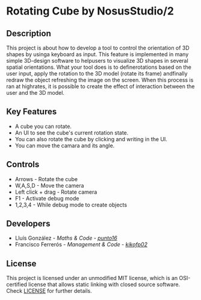 # Rotating Cube by NosusStudio/2

## Description

This project is about how to develop a tool to control the orientation of 3D shapes by usinga keyboard as input. This feature is implemented in many simple 3D-design software to helpusers to visualize 3D shapes in several spatial orientations. What your tool does is to definerotations based on the user input, apply the rotation to the 3D model (rotate its frame) andfinally redraw the object refreshing the image on the screen. When this process is ran at highrates, it is possible to create the effect of interaction between the user and the 3D model.

## Key Features

 - A cube you can rotate.
 - An UI to see the cube's current rotation state.
 - You can also rotate the cube by clicking and writing in the UI.
 - You can move the camara and its angle.
 
## Controls

 - Arrows - Rotate the cube
 - W,A,S,D  - Move the camera
 - Left click + drag - Rotate camera
 - F1 - Activate debug mode
 - 1,2,3,4 - While debug mode to create objects

## Developers

 - Lluís González - _Maths & Code_ - [_punto16_](https://github.com/punto16)
 - Francisco Ferrerós - _Management & Code_ - [_kikofp02_](https://github.com/kikofp02)


## License

This project is licensed under an unmodified MIT license, which is an OSI-certified license that allows static linking with closed source software. Check [LICENSE](LICENSE) for further details.
